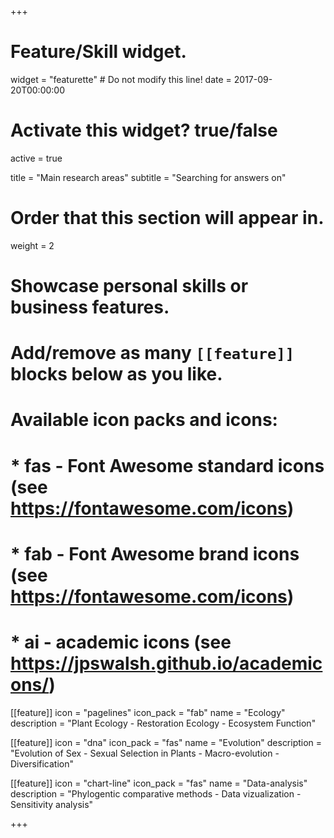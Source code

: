 +++
# Feature/Skill widget.
widget = "featurette"  # Do not modify this line!
date = 2017-09-20T00:00:00

# Activate this widget? true/false
active = true

title = "Main research areas"
subtitle = "Searching for answers on"

# Order that this section will appear in.
weight = 2

# Showcase personal skills or business features.
# 
# Add/remove as many `[[feature]]` blocks below as you like.
# 
# Available icon packs and icons:
# * fas - Font Awesome standard icons (see https://fontawesome.com/icons)
# * fab - Font Awesome brand icons (see https://fontawesome.com/icons)
# * ai - academic icons (see https://jpswalsh.github.io/academicons/)

[[feature]]
  icon = "pagelines"
  icon_pack = "fab"
  name = "Ecology"
  description = "Plant Ecology - Restoration Ecology - Ecosystem Function"
  
[[feature]]
  icon = "dna"
  icon_pack = "fas"
  name = "Evolution"
  description = "Evolution of Sex - Sexual Selection in Plants - Macro-evolution - Diversification"  
  
[[feature]]
  icon = "chart-line"
  icon_pack = "fas"
  name = "Data-analysis"
  description = "Phylogentic comparative methods - Data vizualization - Sensitivity analysis"

+++
